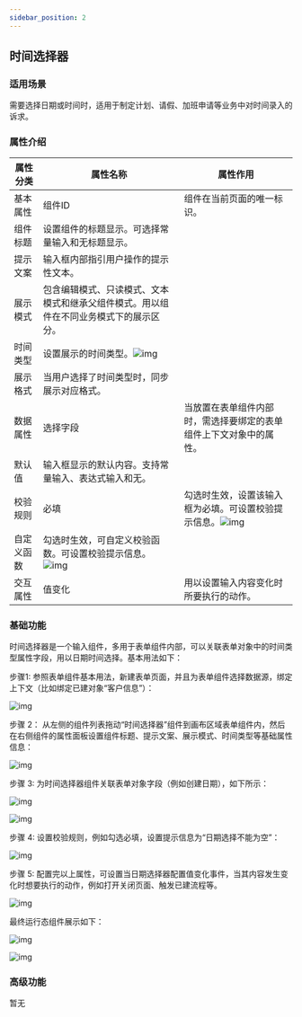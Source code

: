 ```yaml
---
sidebar_position: 2
---
```


## **时间选择器**

### **适用场景**

需要选择日期或时间时，适用于制定计划、请假、加班申请等业务中对时间录入的诉求。

### **属性介绍**

| 属性分类   | 属性名称                                                     | 属性作用                                                     |
| ---------- | ------------------------------------------------------------ | ------------------------------------------------------------ |
| 基本属性   | 组件ID                                                       | 组件在当前页面的唯一标识。                                   |
| 组件标题   | 设置组件的标题显示。可选择常量输入和无标题显示。             |                                                              |
| 提示文案   | 输入框内部指引用户操作的提示性文本。                         |                                                              |
| 展示模式   | 包含编辑模式、只读模式、文本模式和继承父组件模式。用以组件在不同业务模式下的展示区分。 |                                                              |
| 时间类型   | 设置展示的时间类型。![img](https://main.qcloudimg.com/raw/01fcca6ddc1e3edcf5f9f7a3fc9f1f8a.png) |                                                              |
| 展示格式   | 当用户选择了时间类型时，同步展示对应格式。                   |                                                              |
| 数据属性   | 选择字段                                                     | 当放置在表单组件内部时，需选择要绑定的表单组件上下文对象中的属性。 |
| 默认值     | 输入框显示的默认内容。支持常量输入、表达式输入和无。         |                                                              |
| 校验规则   | 必填                                                         | 勾选时生效，设置该输入框为必填。可设置校验提示信息。![img](https://main.qcloudimg.com/raw/8f8e0478d706b7162809b51c633cc8c7.png) |
| 自定义函数 | 勾选时生效，可自定义校验函数。可设置校验提示信息。![img](https://main.qcloudimg.com/raw/188f6faab0153cd562b70282ba17d518.png) |                                                              |
| 交互属性   | 值变化                                                       | 用以设置输入内容变化时所要执行的动作。                       |



### **基础功能**

时间选择器是一个输入组件，多用于表单组件内部，可以关联表单对象中的时间类型属性字段，用以日期时间选择。基本用法如下：

步骤1: 参照表单组件基本用法，新建表单页面，并且为表单组件选择数据源，绑定上下文（比如绑定已建对象“客户信息”）：

![img](https://main.qcloudimg.com/raw/4ea866c9cf001b398446a22244f3ef3b.png)



步骤 2： 从左侧的组件列表拖动“时间选择器”组件到画布区域表单组件内，然后在右侧组件的属性面板设置组件标题、提示文案、展示模式、时间类型等基础属性信息：

![img](https://main.qcloudimg.com/raw/f8d1e4224bb52faa5f5f52e214da3d41.png)



步骤 3: 为时间选择器组件关联表单对象字段（例如创建日期），如下所示：

![img](https://main.qcloudimg.com/raw/f12b0e46fe5ee7c2defa91e49870ebe0.png)

![img](https://main.qcloudimg.com/raw/56a9481f999938f1573a1a14af999868.png)



步骤 4: 设置校验规则，例如勾选必填，设置提示信息为“日期选择不能为空”：

![img](https://main.qcloudimg.com/raw/f99ce708925703b9534c5631038669ae.png)



步骤 5: 配置完以上属性，可设置当日期选择器配置值变化事件，当其内容发生变化时想要执行的动作，例如打开关闭页面、触发已建流程等。

![img](https://main.qcloudimg.com/raw/5c436b0377780d2df960fe40b6b189bc.png)



最终运行态组件展示如下：

![img](https://main.qcloudimg.com/raw/a88d47c2f57975e95bb3b937e2b3e2f2.png)



![img](https://main.qcloudimg.com/raw/bdb30297016dd3e7422192be56c811af.png)



### **高级功能**

暂无